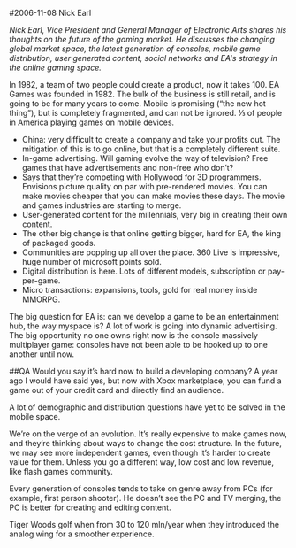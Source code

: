 #2006-11-08 Nick Earl

*Nick Earl, Vice President and General Manager of Electronic Arts shares his thoughts on the future of the gaming market. He discusses the changing global market space, the latest generation of consoles, mobile game distribution, user generated content, social networks and EA's strategy in the online gaming space.*

In 1982, a team of two people could create a product, now it takes 100. EA Games was founded in 1982. The bulk of the business is still retail, and is going to be for many years to come. Mobile is promising (“the new hot thing”), but is completely fragmented, and can not be ignored. ⅓ of people in America playing games on mobile devices.

-	China: very difficult to create a company and take your profits out. The mitigation of this is to go online, but that is a completely different suite. 
-	In-game advertising. Will gaming evolve the way of television? Free games that have advertisements and non-free who don’t?
-	Says that they’re competing with Hollywood for 3D programmers. Envisions picture quality on par with pre-rendered movies. You can make movies cheaper that you can make movies these days. The movie and games industries are starting to merge.
-	User-generated content for the millennials, very big in creating their own content.
-	The other big change is that online getting bigger, hard for EA, the king of packaged goods.
-	Communities are popping up all over the place. 360 Live is impressive, huge number of microsoft points sold.
-	Digital distribution is here. Lots of different models, subscription or pay-per-game.
-	Micro transactions: expansions, tools, gold for real money inside MMORPG.

The big question for EA is: can we develop a game to be an entertainment hub, the way myspace is? A lot of work is going into dynamic advertising. The big opportunity no one owns right now is the console massively multiplayer game: consoles have not been able to be hooked up to one another until now.

##QA
Would you say it’s hard now to build a developing company? A year ago I would have said yes, but now with Xbox marketplace, you can fund a game out of your credit card and directly find an audience.

A lot of demographic and distribution questions have yet to be solved in the mobile space.

We’re on the verge of an evolution. It’s really expensive to make games now, and they’re thinking about ways to change the cost structure. In the future, we may see more independent games, even though it’s harder to create value for them. Unless you go a different way, low cost and low revenue, like flash games community.

Every generation of consoles tends to take on genre away from PCs (for example, first person shooter). He doesn’t see the PC and TV merging, the PC is better for creating and editing content.

Tiger Woods golf when from 30 to 120 mln/year when they introduced the analog wing for a smoother experience.